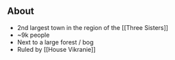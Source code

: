 
## About
- 2nd largest town in the region of the [[Three Sisters]]
- ~9k people
- Next to a large forest / bog
- Ruled by [[House Vikranie]]